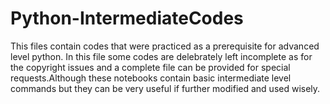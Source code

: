 # Python-IntermediateCodes
This files contain codes that were practiced as a prerequisite for advanced level python. In this file some codes are delebrately left incomplete as for the copyright issues and a complete file can be provided for special requests.Although these notebooks contain basic intermediate level commands but they can be very useful if further modified and used wisely.
